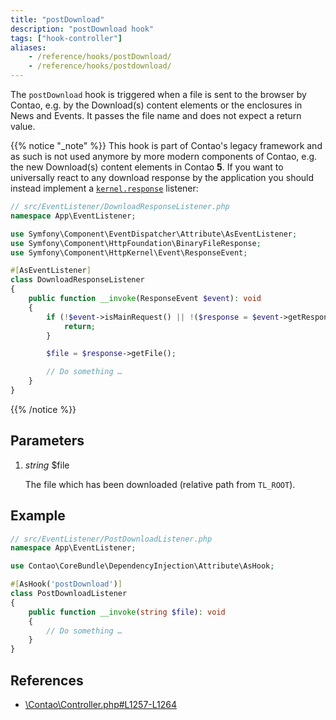 ```yaml
---
title: "postDownload"
description: "postDownload hook"
tags: ["hook-controller"]
aliases:
    - /reference/hooks/postDownload/
    - /reference/hooks/postdownload/
---
```



The `postDownload` hook is triggered when a file is sent to the browser by Contao, e.g. by the Download(s) content
elements or the enclosures in News and Events. It passes the file name and does not expect a return value.

{{% notice "_note" %}}
This hook is part of Contao's legacy framework and as such is not used anymore by more modern components of Contao,
e.g. the new Download(s) content elements in Contao **5**. If you want to universally react to any download response
by the application you should instead implement a [`kernel.response`](https://symfony.com/doc/current/reference/events.html#kernel-response) listener:

```php
// src/EventListener/DownloadResponseListener.php
namespace App\EventListener;

use Symfony\Component\EventDispatcher\Attribute\AsEventListener;
use Symfony\Component\HttpFoundation\BinaryFileResponse;
use Symfony\Component\HttpKernel\Event\ResponseEvent;

#[AsEventListener]
class DownloadResponseListener
{
    public function __invoke(ResponseEvent $event): void
    {
        if (!$event->isMainRequest() || !($response = $event->getResponse()) instanceof BinaryFileResponse) {
            return;
        }

        $file = $response->getFile();

        // Do something …
    }
}
```
{{% /notice %}}


## Parameters

1. *string* $file

    The file which has been downloaded (relative path from `TL_ROOT`).


## Example

```php
// src/EventListener/PostDownloadListener.php
namespace App\EventListener;

use Contao\CoreBundle\DependencyInjection\Attribute\AsHook;

#[AsHook('postDownload')]
class PostDownloadListener
{
    public function __invoke(string $file): void
    {
        // Do something …
    }
}
```


## References

* [\Contao\Controller.php#L1257-L1264](https://github.com/contao/contao/blob/4.7.6/core-bundle/src/Resources/contao/library/Contao/Controller.php#L1257-L1264)
